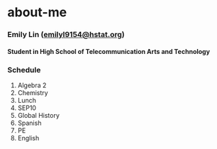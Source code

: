 # about-me

### Emily Lin (emilyl9154@hstat.org)
#### Student in High School of Telecommunication Arts and Technology

### Schedule
1. Algebra 2
2. Chemistry
3. Lunch
4. SEP10
5. Global History
6. Spanish
7. PE
8. English